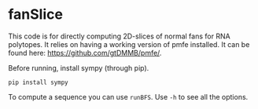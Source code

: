 # fanSlice
This code is for directly computing 2D-slices of normal fans for RNA polytopes. It relies on having a working version of pmfe installed. It can be found here: https://github.com/gtDMMB/pmfe/.

Before running, install sympy (through pip). 

`pip install sympy`

To compute a sequence you can use `runBFS`. Use `-h` to see all the options.